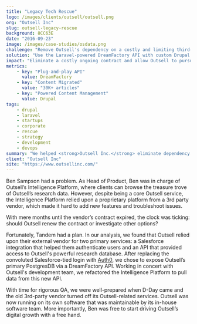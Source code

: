 ```yaml
---
title: "Legacy Tech Rescue"
logo: /images/clients/outsell/outsell.png
org: "Outsell Inc"
slug: outsell-legacy-rescue
background: 8CC63E
date: "2016-09-23"
image: /images/case-studies/osdata.png
challenge: "Remove Outsell's dependency on a costly and limiting third-party API."
solution: "Use the Laravel-powered DreamFactory API with custom Drupal modules to distribute data."
impact: "Eliminate a costly ongoing contract and allow Outsell to pursue new development directions with in-house resources."
metrics:
    - key: "Plug-and-play API"
      value: DreamFactory
    - key: "Content Migrated"
      value: "30K+ articles"
    - key: "Powered Content Management"
      value: Drupal
tags:
    - drupal
    - laravel
    - startups
    - corporate
    - rescue
    - strategy
    - development
    - devops
summary: "We helped <strong>Outsell Inc.</strong> eliminate dependency on a third-party vendor by creating a new <strong>Laravel</strong>-powered API to feed an ecosystem of <strong>Drupal</strong> sites."
client: "Outsell Inc"
site: "https://www.outsellinc.com/"
---
```


Ben Sampson had a problem. As Head of Product, Ben was in charge of Outsell’s Intelligence Platform, where clients can browse the treasure trove of Outsell’s research data. However, despite being a core Outsell service, the Intelligence Platform relied upon a proprietary platform from a 3rd party vendor, which made it hard to add new features and troubleshoot issues.

With mere months until the vendor’s contract expired, the clock was ticking: should Outsell renew the contract or investigate other options?

Fortunately, Tandem had a plan. In our analysis, we found that Outsell relied upon their external vendor for two primary services: a Salesforce integration that helped them authenticate users and an API that provided access to Outsell's powerful research database. After replacing the convoluted Salesforce-tied login with [Auth0](/work/outsell-auth0/), we chose to expose Outsell’s primary PostgresDB via a DreamFactory API. Working in concert with Outsell's development team, we refactored the Intelligence Platform to pull data from this new API.

With time for rigorous QA, we were well-prepared when D-Day came and the old 3rd-party vendor turned off its Outsell-related services. Outsell was now running on its own software that was maintainable by its in-house software team. More importantly, Ben was free to start driving Outsell’s digital growth with a free hand.
